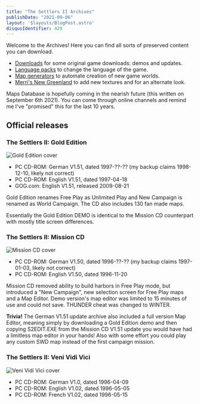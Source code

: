```yaml
---
title: "The Settlers II Archives"
publishDate: "2021-09-06"
layout: '$layouts/BlogPost.astro'
disqusIdentifier: 429
---
```


Welcome to the Archives! Here you can find all sorts of preserved content you can download.

- [Downloads](/archives/downloads) for some original game downloads: demos and updates.
- [Language packs](/archives/language-packs) to change the language of the game.
- [Map generators](/archives/map-generators) to automate creation of new game worlds.
- [Merri's New Greenland](/archives/texture-set-new-greenland) to add new textures and for an alternate look.

Maps Database is hopefully coming in the nearish future (this written on September 6th 2021). You can come through online channels and remind me I've "promised" this for the last 10 years.

## Official releases

### The Settlers II: Gold Edition

![Gold Edition cover](/wp-content/uploads/2011/07/The-Settlers-II-Gold-Edition-B.jpg)

- PC CD-ROM: German V1.51, dated 1997-??-?? (my backup claims 1998-12-10, likely not correct)
- PC CD-ROM: English V1.51, dated 1997-04-18
- GOG.com: English V1.51, released 2009-08-21

Gold Edition renames Free Play as Unlimited Play and New Campaign is renamed as World Campaign. The CD also includes 130 fan made maps.

Essentially the Gold Edition DEMO is identical to the Mission CD counterpart with mostly title screen differences.

### The Settlers II: Mission CD

![Mission CD cover](/wp-content/uploads/2011/07/The-Settlers-II-Mission-CD-B.jpg)

- PC CD-ROM: German V1.50, dated 1996-??-?? (my backup claims 1997-01-03, likely not correct)
- PC CD-ROM: English V1.50, dated 1996-11-20

Mission CD removed ability to build harbors in Free Play mode, but introduced a "New Campaign", new selection screen for Free Play maps and a Map Editor. Demo version's map editor was limited to 15 minutes of use and could not save. THUNDER cheat was changed to WINTER.

**Trivia!** The German V1.51 update archive also included a full version Map Editor, meaning simply by downloading a Gold Edition demo and then copying S2EDIT.EXE from the Mission CD V1.51 update you would have had a limitless map editor in your hands! Also with some effort you could play any custom SWD map instead of the first campaign mission.

### The Settlers II: Veni Vidi Vici

![Veni Vidi Vici cover](/wp-content/uploads/2011/07/The-Settlers-II-Veni-Vidi-Vici-C.jpg)

- PC CD-ROM: German V1.0, dated 1996-04-09
- PC CD-ROM: English V1.02, dated 1996-05-05
- PC CD-ROM: French V1.02, dated 1996-05-15
